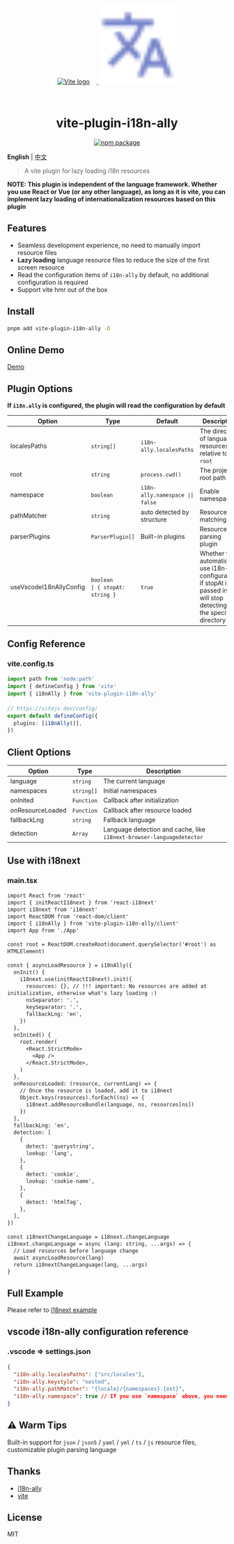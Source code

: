 <p align="center">
  <a href="https://vitejs.dev" target="_blank" rel="noopener noreferrer">
    <img width="180" src="https://vitejs.dev/logo.svg" alt="Vite logo" style="margin-right:16px" />
  </a>
  <span>
    <img width="180" src="./assets/i18n.svg" alt="i18n logo" />
  </span>
</p>
<br/>

<h1 align="center">vite-plugin-i18n-ally</h1>

<p align="center">
  <a href="https://npmjs.com/package/vite-plugin-i18n-ally"><img src="https://img.shields.io/npm/v/vite-plugin-i18n-ally.svg" alt="npm package"></a>
</p>

**English** | [中文](./README.zh.md)

> A vite plugin for lazy loading i18n resources

**NOTE: This plugin is independent of the language framework. Whether you use React or Vue (or any other language), as long as it is vite, you can implement lazy loading of internationalization resources based on this plugin**

## Features

- Seamless development experience, no need to manually import resource files
- **Lazy loading** language resource files to reduce the size of the first screen resource
- Read the configuration items of `i18n-ally` by default, no additional configuration is required
- Support vite hmr out of the box

## Install

```bash
pnpm add vite-plugin-i18n-ally -D
```

## Online Demo

[Demo](https://hemengke1997.github.io/vite-plugin-i18n-ally/)

## Plugin Options

**If `i18n.ally` is configured, the plugin will read the configuration by default**

| Option                  | Type                                    | Default                          | Description                                                                                                                     |
| ----------------------- | --------------------------------------- | -------------------------------- | ------------------------------------------------------------------------------------------------------------------------------- |
| localesPaths            | `string[]`                              | `i18n-ally.localesPaths`         | The directory of language resources, relative to `root`                                                                         |
| root                    | `string`                                | `process.cwd()`                  | The project root path                                                                                                           |
| namespace               | `boolean`                               | `i18n-ally.namespace \|\| false` | Enable namespace                                                                                                                |
| pathMatcher             | `string`                                | auto detected by structure       | Resource file matching rule                                                                                                     |
| parserPlugins           | `ParserPlugin[]`                        | Built-in plugins                 | Resource file parsing plugin                                                                                                    |
| useVscodeI18nAllyConfig | `boolean         \| { stopAt: string }` | `true`                           | Whether to automatically use i18n-ally configuration, if stopAt is passed in, it will stop detecting in the specified directory |

## Config Reference

### vite.config.ts

```ts
import path from 'node:path'
import { defineConfig } from 'vite'
import { i18nAlly } from 'vite-plugin-i18n-ally'

// https://vitejs.dev/config/
export default defineConfig({
  plugins: [i18nAlly()],
})
```

## Client Options

| Option           | Type       | Description                                                           |
| ---------------- | ---------- | --------------------------------------------------------------------- |
| language         | `string`   | The current language                                                  |
| namespaces       | `string[]` | Initial namespaces                                                    |
| onInited         | `Function` | Callback after initialization                                         |
| onResourceLoaded | `Function` | Callback after resource loaded                                        |
| fallbackLng      | `string`   | Fallback language                                                     |
| detection        | `Array`    | Language detection and cache, like `i18next-browser-languagedetector` |

## Use with i18next

### main.tsx

```tsx
import React from 'react'
import { initReactI18next } from 'react-i18next'
import i18next from 'i18next'
import ReactDOM from 'react-dom/client'
import { i18nAlly } from 'vite-plugin-i18n-ally/client'
import App from './App'

const root = ReactDOM.createRoot(document.querySelector('#root') as HTMLElement)

const { asyncLoadResource } = i18nAlly({
  onInit() {
    i18next.use(initReactI18next).init({
      resources: {}, // !!! important: No resources are added at initialization, otherwise what's lazy loading :)
      nsSeparator: '.',
      keySeparator: '.',
      fallbackLng: 'en',
    })
  },
  onInited() {
    root.render(
      <React.StrictMode>
        <App />
      </React.StrictMode>,
    )
  },
  onResourceLoaded: (resource, currentLang) => {
    // Once the resource is loaded, add it to i18next
    Object.keys(resources).forEach((ns) => {
      i18next.addResourceBundle(language, ns, resources[ns])
    })
  },
  fallbackLng: 'en',
  detection: [
    {
      detect: 'querystring',
      lookup: 'lang',
    },
    {
      detect: 'cookie',
      lookup: 'cookie-name',
    },
    {
      detect: 'htmlTag',
    },
  ],
})

const i18nextChangeLanguage = i18next.changeLanguage
i18next.changeLanguage = async (lang: string, ...args) => {
  // Load resources before language change
  await asyncLoadResource(lang)
  return i18nextChangeLanguage(lang, ...args)
}
```

## Full Example

Please refer to [i18next example](./playground/with-namespace/src/main.tsx)

## vscode i18n-ally configuration reference

### .vscode => settings.json

```json
{
  "i18n-ally.localesPaths": ["src/locales"],
  "i18n-ally.keystyle": "nested",
  "i18n-ally.pathMatcher": "{locale}/{namespaces}.{ext}",
  "i18n-ally.namespace": true // If you use `namespace` above, you need to configure
}
```

## ⚠️ Warm Tips

Built-in support for `json` / `json5` / `yaml` / `yml` / `ts` / `js` resource files, customizable plugin parsing language

## Thanks

- [i18n-ally](https://github.com/lokalise/i18n-ally)
- [vite](https://github.com/vitejs/vite)

## License

MIT
